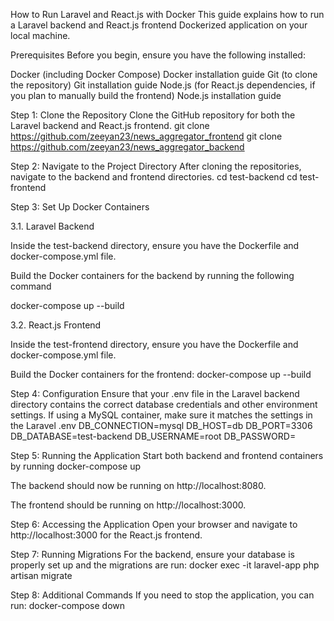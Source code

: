 How to Run Laravel and React.js with Docker
This guide explains how to run a Laravel backend and React.js frontend Dockerized application on your local machine.

Prerequisites
Before you begin, ensure you have the following installed:

Docker (including Docker Compose)
Docker installation guide
Git (to clone the repository)
Git installation guide
Node.js (for React.js dependencies, if you plan to manually build the frontend)
Node.js installation guide


Step 1: Clone the Repository
Clone the GitHub repository for both the Laravel backend and React.js frontend.
git clone https://github.com/zeeyan23/news_aggregator_frontend
git clone https://github.com/zeeyan23/news_aggregator_backend


Step 2: Navigate to the Project Directory
After cloning the repositories, navigate to the backend and frontend directories.
cd test-backend
cd test-frontend

Step 3: Set Up Docker Containers

3.1. Laravel Backend

Inside the test-backend directory, ensure you have the Dockerfile and docker-compose.yml file.

Build the Docker containers for the backend by running the following command

docker-compose up --build

3.2. React.js Frontend

Inside the test-frontend directory, ensure you have the Dockerfile and docker-compose.yml file.

Build the Docker containers for the frontend:
docker-compose up --build


Step 4: Configuration
Ensure that your .env file in the Laravel backend directory contains the correct database credentials and other environment settings.
If using a MySQL container, make sure it matches the settings in the Laravel .env
DB_CONNECTION=mysql
DB_HOST=db
DB_PORT=3306
DB_DATABASE=test-backend
DB_USERNAME=root
DB_PASSWORD=

Step 5: Running the Application
Start both backend and frontend containers by running
docker-compose up

The backend should now be running on http://localhost:8080.

The frontend should be running on http://localhost:3000.

Step 6: Accessing the Application
Open your browser and navigate to http://localhost:3000 for the React.js frontend.

Step 7: Running Migrations
For the backend, ensure your database is properly set up and the migrations are run:
docker exec -it laravel-app php artisan migrate

Step 8: Additional Commands
If you need to stop the application, you can run:
docker-compose down




